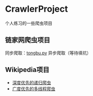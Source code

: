 # CrawlerProject
个人练习的一些爬虫项目
## 链家网爬虫项目
同步爬取：[tongbu.py](https://github.com/LMFrank/CrawlerProject/blob/master/LianJia/tongbu.py)
异步爬取（等待填坑）
## Wikipedia项目
* [深度优先的递归爬虫](https://github.com/LMFrank/CrawlerProject/blob/master/Wikipedia/Depth_First.py)
* [广度优先的多线程爬虫](https://github.com/LMFrank/CrawlerProject/blob/master/Wikipedia/Breadth_First.py)

